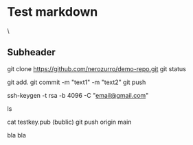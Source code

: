 # Test markdown 

\
## Subheader
git clone https://github.com/nerozurro/demo-repo.git
git status

git add.
git commit -m "text1" -m "text2"
git push

ssh-keygen -t rsa -b 4096 -C "email@gmail.com"

ls

cat testkey.pub (bublic)
git push origin main


bla bla

